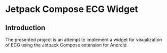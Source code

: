 # Jetpack Compose ECG Widget

## Introduction

The presented project is an attempt to implement a widget for visualization of ECG using the Jetpack Compose extension for Android.
